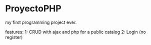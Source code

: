 # ProyectoPHP
my first programming project ever.

features:
  1: CRUD with ajax and php for a public catalog
  2: Login (no register)
